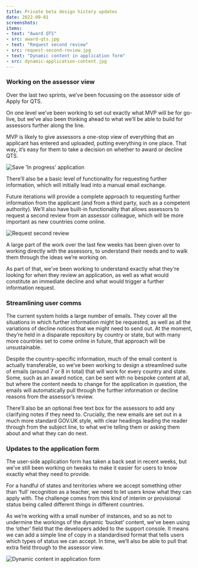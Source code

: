 ```yaml
---
title: Private beta design history updates
date: 2022-09-01
screenshots:
items:
- text: "Award QTS"
- src: award-qts.jpg
- text: "Request second review"
- src: request-second-review.jpg
- text: "Dynamic content in application form"
- src: dynamic-application-content.jpg
---
```


### Working on the assessor view

Over the last two sprints, we’ve been focussing on the assessor side of Apply for QTS.

On one level we’ve been working to set out exactly what MVP will be for go-live, but we’ve also been thinking ahead to what we’ll be able to build for assessors further along the line.

MVP is likely to give assessors a one-stop view of everything that an applicant has entered and uploaded, putting everything in one place. That way, it’s easy for them to take a decision on whether to award or decline QTS.

![Save 'In progress' application](save-in-progress-application.png)

There’ll also be a basic level of functionality for requesting further information, which will initially lead into a manual email exchange.

Future iterations will provide a complete approach to requesting further information from the applicant (and from a third party, such as a competent authority). We’ll also have built-in functionality that allows assessors to request a second review from an assessor colleague, which will be more important as new countries come online.

![Request second review](request-second-review.jpg)

A large part of the work over the last few weeks has been given over to working directly with the assessors, to understand their needs and to walk them through the ideas we’re working on.

As part of that, we’ve been working to understand exactly what they're looking for when they review an application, as well as what would constitute an immediate decline and what would trigger a further information request.



### Streamlining user comms

The current system holds a large number of emails. They cover all the situations in which further information might be requested, as well as all the variations of decline notices that we might need to send out. At the moment, they’re held in a disparate repository by country or state, but with many more countries set to come online in future, that approach will be unsustainable.

Despite the country-specific information, much of the email content is actually transferable, so we’ve been working to design a streamlined suite of emails (around 7 or 8 in total) that will work for every country and state. Some, such as an award notice, can be sent with no bespoke content at all, but where the content needs to change for the application in question, the emails will automatically pull through the further information or decline reasons from the assessor’s review.

There’ll also be an optional free text box for the assessors to add any clarifying notes if they need to. Crucially, the new emails are set out in a much more standard GOV.UK style, with clear headings leading the reader through from the subject line, to what we’re telling them or asking them about and what they can do next.



### Updates to the application form

The user-side application form has taken a back seat in recent weeks, but we’ve still been working on tweaks to make it easier for users to know exactly what they need to provide.

For a handful of states and territories where we accept something other than ‘full’ recognition as a teacher, we need to let users know what they can apply with. The challenge comes from this kind of interim or provisional status being called different things in different countries.

As we’re working with a small number of instances, and so as not to undermine the workings of the dynamic ‘bucket’ content, we’ve been using the ‘other’ field that the developers added to the support console. It means we can add a simple line of copy in a standardised format that tells users which types of status we can accept. In time, we’ll also be able to pull that extra field through to the assessor view.


![Dynamic content in application form](dynamic-application-content.png)
